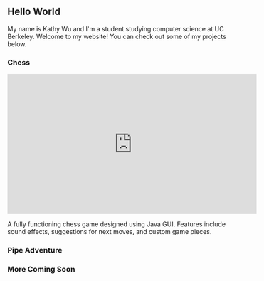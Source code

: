 ## Hello World

My name is Kathy Wu and I'm a student studying computer science at UC Berkeley. Welcome to my website! You can check out some of my projects below.

### Chess

<iframe width="560" height="315" src="https://www.youtube.com/embed/lwykg7sB6zg" frameborder="0" allow="accelerometer; autoplay; encrypted-media; gyroscope; picture-in-picture" allowfullscreen></iframe>

A fully functioning chess game designed using Java GUI. Features include sound effects, suggestions for next moves, and custom game pieces.

### Pipe Adventure

### More Coming Soon
